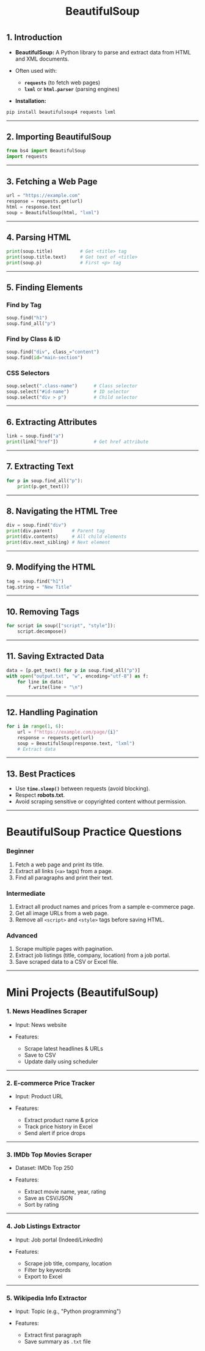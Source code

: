 <div align="center">
<h1> BeautifulSoup <h1>
</div>

## **1. Introduction**

* **BeautifulSoup:** A Python library to parse and extract data from HTML and XML documents.

* Often used with:

  * **`requests`** (to fetch web pages)
  * **`lxml`** or **`html.parser`** (parsing engines)

* **Installation:**

```bash
pip install beautifulsoup4 requests lxml
```

---

## **2. Importing BeautifulSoup**

```python
from bs4 import BeautifulSoup
import requests
```

---

## **3. Fetching a Web Page**

```python
url = "https://example.com"
response = requests.get(url)
html = response.text
soup = BeautifulSoup(html, "lxml")
```

---

## **4. Parsing HTML**

```python
print(soup.title)          # Get <title> tag
print(soup.title.text)     # Get text of <title>
print(soup.p)              # First <p> tag
```

---

## **5. Finding Elements**

### Find by Tag

```python
soup.find("h1")
soup.find_all("p")
```

### Find by Class & ID

```python
soup.find("div", class_="content")
soup.find(id="main-section")
```

### CSS Selectors

```python
soup.select(".class-name")      # Class selector
soup.select("#id-name")         # ID selector
soup.select("div > p")          # Child selector
```

---

## **6. Extracting Attributes**

```python
link = soup.find("a")
print(link["href"])             # Get href attribute
```

---

## **7. Extracting Text**

```python
for p in soup.find_all("p"):
    print(p.get_text())
```

---

## **8. Navigating the HTML Tree**

```python
div = soup.find("div")
print(div.parent)       # Parent tag
print(div.contents)     # All child elements
print(div.next_sibling) # Next element
```

---

## **9. Modifying the HTML**

```python
tag = soup.find("h1")
tag.string = "New Title"
```

---

## **10. Removing Tags**

```python
for script in soup(["script", "style"]):
    script.decompose()
```

---

## **11. Saving Extracted Data**

```python
data = [p.get_text() for p in soup.find_all("p")]
with open("output.txt", "w", encoding="utf-8") as f:
    for line in data:
        f.write(line + "\n")
```

---

## **12. Handling Pagination**

```python
for i in range(1, 6):
    url = f"https://example.com/page/{i}"
    response = requests.get(url)
    soup = BeautifulSoup(response.text, "lxml")
    # Extract data
```

---

## **13. Best Practices**

* Use **`time.sleep()`** between requests (avoid blocking).
* Respect **robots.txt**.
* Avoid scraping sensitive or copyrighted content without permission.

---

# **BeautifulSoup Practice Questions**

### Beginner

1. Fetch a web page and print its title.
2. Extract all links (`<a>` tags) from a page.
3. Find all paragraphs and print their text.

### Intermediate

1. Extract all product names and prices from a sample e-commerce page.
2. Get all image URLs from a web page.
3. Remove all `<script>` and `<style>` tags before saving HTML.

### Advanced

1. Scrape multiple pages with pagination.
2. Extract job listings (title, company, location) from a job portal.
3. Save scraped data to a CSV or Excel file.

---

# **Mini Projects (BeautifulSoup)**

### 1. **News Headlines Scraper**

* Input: News website
* Features:

  * Scrape latest headlines & URLs
  * Save to CSV
  * Update daily using scheduler

---

### 2. **E-commerce Price Tracker**

* Input: Product URL
* Features:

  * Extract product name & price
  * Track price history in Excel
  * Send alert if price drops

---

### 3. **IMDb Top Movies Scraper**

* Dataset: IMDb Top 250
* Features:

  * Extract movie name, year, rating
  * Save as CSV/JSON
  * Sort by rating

---

### 4. **Job Listings Extractor**

* Input: Job portal (Indeed/LinkedIn)
* Features:

  * Scrape job title, company, location
  * Filter by keywords
  * Export to Excel

---

### 5. **Wikipedia Info Extractor**

* Input: Topic (e.g., "Python programming")
* Features:

  * Extract first paragraph
  * Save summary as `.txt` file

